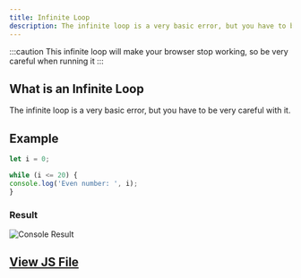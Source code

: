 ```yaml
---
title: Infinite Loop
description: The infinite loop is a very basic error, but you have to be very careful with it.
---
```

:::caution
This infinite loop will make your browser stop working, so be very careful when running it
:::

## What is an Infinite Loop
The infinite loop is a very basic error, but you have to be very careful with it.

## Example
```js title="04-infinite-loop.js"
let i = 0;

while (i <= 20) {
console.log('Even number: ', i);
}
```
### Result
![Console Result](/img/03-control-flujo/04-loop-infinito.png)

## [View JS File](/js/03-control-flujo/04-loop-infinito.js)